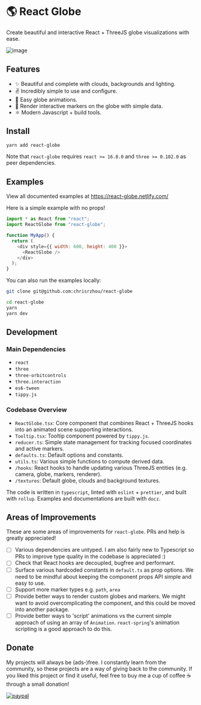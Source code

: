# 🌎 React Globe

Create beautiful and interactive React + ThreeJS globe visualizations with ease.

![image](https://raw.githubusercontent.com/chrisrzhou/react-globe/master/cover.png)

## Features

- ✨ Beautiful and complete with clouds, backgrounds and lighting.
- ✌️ Incredibly simple to use and configure.
- 🤸‍ Easy globe animations.
- 📍 Render interactive markers on the globe with simple data.
- ⚛️ Modern Javascript + build tools.

## Install

```bash
yarn add react-globe
```

Note that `react-globe` requires `react >= 16.8.0` and `three >= 0.102.0` as peer dependencies.

## Examples

View all documented examples at https://react-globe.netlify.com/

Here is a simple example with no props!

```js
import * as React from "react";
import ReactGlobe from "react-globe";

function MyApp() {
  return (
    <div style={{ width: 600, height: 400 }}>
      <ReactGlobe />
    </div>
  );
}
```

You can also run the examples locally:

```bash
git clone git@github.com:chrisrzhou/react-globe

cd react-globe
yarn
yarn dev
```

## Development

### Main Dependencies

- `react`
- `three`
- `three-orbitcontrols`
- `three.interaction`
- `es6-tween`
- `tippy.js`

### Codebase Overview

- `ReactGlobe.tsx`: Core component that combines React + ThreeJS hooks into an animated scene supporting interactions.
- `Tooltip.tsx`: Tooltip component powered by `tippy.js`.
- `reducer.ts`: Simple state management for tracking focused coordinates and active markers.
- `defaults.ts`: Default options and constants.
- `utils.ts`: Various simple functions to compute derived data.
- `/hooks`: React hooks to handle updating various ThreeJS entities (e.g. camera, globe, markers, renderer).
- `/textures`: Default globe, clouds and background textures.

The code is written in `typescript`, linted with `eslint` + `prettier`, and built with `rollup`. Examples and documentations are built with `docz`.

## Areas of Improvements

These are some areas of improvements for `react-globe`. PRs and help is greatly appreciated!

- [ ] Various dependencies are untyped. I am also fairly new to Typescript so PRs to improve type quality in the codebase is appreciated :)
- [ ] Check that React hooks are decoupled, bugfree and performant.
- [ ] Surface various hardcoded constants in `default.ts` as prop options. We need to be mindful about keeping the component props API simple and easy to use.
- [ ] Support more marker types e.g. `path`, `area`
- [ ] Provide better ways to render custom globes and markers. We might want to avoid overcomplicating the component, and this could be moved into another package.
- [ ] Provide better ways to 'script' animations vs the current simple approach of using an array of `Animation`. `react-spring`'s animation scripting is a good approach to do this.

## Donate

My projects will always be (ads-)free. I constantly learn from the community, so these projects are a way of giving back to the community. If you liked this project or find it useful, feel free to buy me a cup of coffee ☕️ through a small donation!

[![paypal](https://img.shields.io/badge/Donate-PayPal-green.svg)](https://www.paypal.me/chrisrzhou/5)
